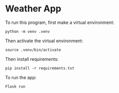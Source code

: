 # Weather App

To run this program, first make a virtual environment:

```
python -m venv .venv
```
Then activate the virtual environment:

```
source .venv/bin/activate
```
Then install requirements:
```
pip install -r requirements.txt
```
To run the app:
```
Flask run
```

